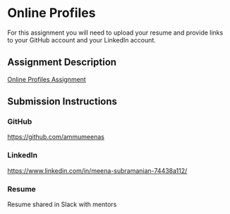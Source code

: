 # Online Profiles
For this assignment you will need to upload your resume and provide links to your GitHub account and your LinkedIn account.

## Assignment Description
[Online Profiles Assignment](https://education.launchcode.org/liftoff/modules/assignments/online-profiles)

## Submission Instructions
 
### GitHub
https://github.com/ammumeenas
 
### LinkedIn
https://www.linkedin.com/in/meena-subramanian-74438a112/

### Resume
Resume shared in Slack with mentors
